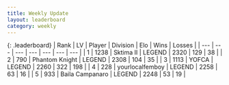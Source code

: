 ```yaml
---
title: Weekly Update
layout: leaderboard
category: weekly
---
```


{: .leaderboard}
| Rank | LV | Player | Division | Elo | Wins | Losses |
| --- | --- | --- | --- | --- | --- | --- |
| <span data-change="3">1</span> | 1238 | <span title="ID: 402846">Sktima II</span> | LEGEND | <span data-change="92">2320</span> | <span data-change="64">129</span> | <span data-change="17">38</span> |
| <span data-change="3">2</span> | 790 | <span title="ID: 742939">Phantom Knight</span> | LEGEND | <span data-change="92">2308</span> | <span data-change="31">104</span> | <span data-change="6">35</span> |
| <span data-change="50">3</span> | 1113 | <span title="ID: 650820">YOFCA</span> | LEGEND | <span data-change="182">2260</span> | <span data-change="147">322</span> | <span data-change="68">198</span> |
| <span data-change="-3">4</span> | 228 | <span title="ID: 719486">yourlocalfemboy</span> | LEGEND | <span data-change="-3">2258</span> | <span data-change="6">63</span> | <span data-change="3">16</span> |
| <span data-change="2">5</span> | 933 | <span title="ID: 66144">Baila Campanaro</span> | LEGEND | <span data-change="36">2248</span> | <span data-change="5">53</span> | <span data-change="0">19</span> |